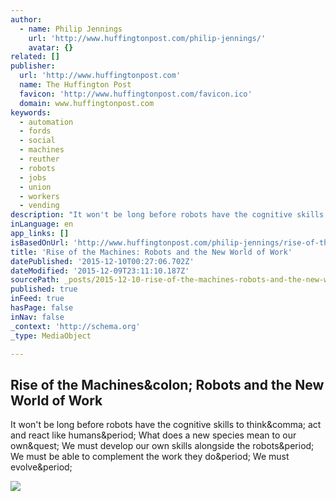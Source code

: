 ```yaml
---
author:
  - name: Philip Jennings
    url: 'http://www.huffingtonpost.com/philip-jennings/'
    avatar: {}
related: []
publisher:
  url: 'http://www.huffingtonpost.com'
  name: The Huffington Post
  favicon: 'http://www.huffingtonpost.com/favicon.ico'
  domain: www.huffingtonpost.com
keywords:
  - automation
  - fords
  - social
  - machines
  - reuther
  - robots
  - jobs
  - union
  - workers
  - vending
description: "It won't be long before robots have the cognitive skills to think, act and react like humans. What does a new species mean to our own? We must develop our own skills alongside the robots. We must be able to complement the work they do. We must evolve."
inLanguage: en
app_links: []
isBasedOnUrl: 'http://www.huffingtonpost.com/philip-jennings/rise-of-the-machines-robo_b_8608184.html'
title: 'Rise of the Machines: Robots and the New World of Work'
datePublished: '2015-12-10T00:27:06.702Z'
dateModified: '2015-12-09T23:11:10.187Z'
sourcePath: _posts/2015-12-10-rise-of-the-machines-robots-and-the-new-world-of-work.md
published: true
inFeed: true
hasPage: false
inNav: false
_context: 'http://schema.org'
_type: MediaObject

---
```

<article style=""><h1>Rise of the Machines&amp;colon; Robots and the New World of Work</h1><p>It won't be long before robots have the cognitive skills to think&amp;comma; act and react like humans&amp;period; What does a new species mean to our own&amp;quest; We must develop our own skills alongside the robots&amp;period; We must be able to complement the work they do&amp;period; We must evolve&amp;period;</p><img src="http://i.huffpost.com/gen/3337804/images/o-DEFAULT-facebook.jpg" /></article>